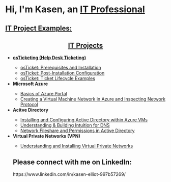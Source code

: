 <h1>Hi, I'm Kasen, an <a href="(https://www.linkedin.com/in/kasen-elliot-997b57269/)">IT Professional</h1> 

<h2> IT Project Examples:</h2>


<!-- IT Projects -->

<h2 align = "center">IT Projects</h2>

<ul>
<li><b>osTicketing (Help Desk Ticketing)</b></li>
  <ul>
  <li><a href = "https://github.com/ColtonTrauCC/osticket-prereqs">osTicket: Prerequisites and Installation</a></li>
  <li><a href = "https://github.com/ColtonTrauCC/post-install-config">osTicket: Post-Installation Configuration</a></li>
  <li><a href = "https://github.com/ColtonTrauCC/ticket-lifecycle">osTicket: Ticket Lifecycle Examples</a></li>
  </ul>
  
<li><b>Microsoft Azure</b></li>
  <ul>
  <li><a href = "https://github.com/ColtonTrauCC/azure-portal">Basics of Azure Portal</a></li>
  <li><a href = "https://github.com/ColtonTrauCC/vm-network">Creating a Virtual Machine Network in Azure and Inspecting Network Protocol</a></li>
  </ul>

<li><b>Acitve Directory</b></li>
  <ul>
  <li><a href = "https://github.com/ColtonTrauCC/active-directory">Installing and Configuring Active Directory within Azure VMs</a></li>
  <li><a href = "https://github.com/ColtonTrauCC/dns">Understanding & Building Intuition for DNS</a></li>
  <li><a href = "https://github.com/ColtonTrauCC/network-fileshare">Network Fileshare and Permissions in Active Directory</a></li>
  </ul>

<li><b>Virtual Private Networks (VPN)</b></li>
<ul>
  <li><a href = "https://github.com/ColtonTrauCC/vpn">Understanding and Installing Virtual Private Networks</a></li>
</ul>


  <h2>Please connect with me on LinkedIn:</h2>
      https://www.linkedin.com/in/kasen-elliot-997b57269/
